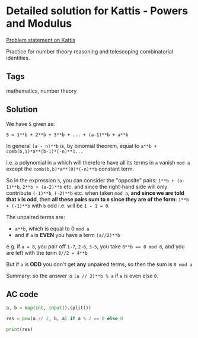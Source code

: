 # Detailed solution for Kattis - Powers and Modulus

[Problem statement on Kattis](https://open.kattis.com/problems/powers)

Practice for number theory reasoning and telescoping combinatorial identities.

## Tags

mathematics, number theory

## Solution

We have `S` given as:

`S = 1**b + 2**b + 3**b + ... + (a-1)**b + a**b`

In general `(a - n)**b` is, by binomial theorem, equal to `a**b + comb(b,1)*a**(b-1)*(-n)**1...`

i.e. a polynomial in `a` which will therefore have all its terms in `a` vanish `mod a` except the `comb(b,b)*a**(0)*(-n)**b` constant term.

So in the expression `S`, you can consider the "opposite" pairs: `1**b + (a-1)**b`, `2**b + (a-2)**b` etc. and since the right-hand side will only contribute `(-1)**b`, `(-2)**b` etc. when taken `mod a`, **and since we are told that `b` is odd**, then **all these pairs sum to `0` since they are of the form**: `1**b + (-1)**b` with `b` odd i.e. will be `1 - 1 = 0`.

The unpaired terms are:

- `a**b`, which is equal to 0 `mod a`
- and if `a` is **EVEN** you have a term `(a//2)**b` 

e.g. if `a = 8`, you pair off `1-7`, `2-6`, `3-5`, you take `8**b == 0 mod 8`, and you are left with the term `8//2 = 4**b`

But if `a` is **ODD** you don't get **any** unpaired terms, so then the sum is `0 mod a`

Summary: so the answer is `(a // 2)**b % a` if `a` is even else `0`.


## AC code

```python
a, b = map(int, input().split())

res = pow(a // 2, b, a) if a % 2 == 0 else 0

print(res)
```